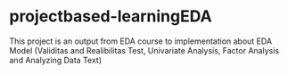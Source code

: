 # projectbased-learningEDA
This project is an output from EDA course to implementation about EDA Model (Validitas and Realibilitas Test, Univariate Analysis, Factor Analysis and Analyzing Data Text)
